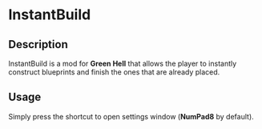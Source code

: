# InstantBuild

## Description
InstantBuild is a mod for __Green Hell__ that allows the player to instantly construct blueprints and finish the ones that are already placed.

## Usage
Simply press the shortcut to open settings window (__NumPad8__ by default).
